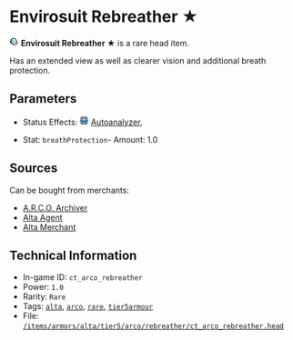 # Envirosuit Rebreather ★

<img src="https://raw.githubusercontent.com/Ceterai/Enternia/main/items/armors/alta/tier5/arco/rebreather/icon.png" alt="Envirosuit Rebreather ★ icon" loading="lazy" height=16px width="auto" /> **Envirosuit Rebreather ★** is a rare head item.

Has an extended view as well as clearer vision and additional breath protection.

## Parameters

- Status Effects: <img src="https://raw.githubusercontent.com/Ceterai/Enternia/main/stats/effects/ct_autoanalyzer.png" alt="Autoanalyzer icon" loading="lazy" height=16px width="auto" /> [Autoanalyzer](https://ceterai.github.io/MyEnternia/Wiki/Autoanalyzer), 

- Stat: `breathProtection`- Amount: 1.0

## Sources

Can be bought from merchants:

- [A.R.C.O. Archiver](https://ceterai.github.io/MyEnternia/Wiki/A.R.C.O.Archiver)
- [Alta Agent](https://ceterai.github.io/MyEnternia/Wiki/AltaAgent)
- [Alta Merchant](https://ceterai.github.io/MyEnternia/Wiki/AltaMerchant)

## Technical Information

- In-game ID: `ct_arco_rebreather`
- Power: `1.0`
- Rarity: `Rare`
- Tags: [`alta`](https://ceterai.github.io/MyEnternia/Wiki/Tags/Alta), [`arco`](https://ceterai.github.io/MyEnternia/Wiki/Tags/Arco), [`rare`](https://ceterai.github.io/MyEnternia/Wiki/Tags/Rare), [`tier5armour`](https://ceterai.github.io/MyEnternia/Wiki/Tags/Tier5Armour)
- File: [`/items/armors/alta/tier5/arco/rebreather/ct_arco_rebreather.head`](https://github.com/Ceterai/Enternia/blob/main/items/armors/alta/tier5/arco/rebreather/ct_arco_rebreather.head)

